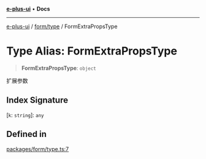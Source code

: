 [**e-plus-ui**](../../../README.md) • **Docs**

***

[e-plus-ui](../../../modules.md) / [form/type](../README.md) / FormExtraPropsType

# Type Alias: FormExtraPropsType

> **FormExtraPropsType**: `object`

扩展参数

## Index Signature

 \[`k`: `string`\]: `any`

## Defined in

[packages/form/type.ts:7](https://github.com/c-eqian/e-plus-ui/blob/583356870441cbe8e3c917dfd7ad56ce5ac6f88a/packages/form/type.ts#L7)
